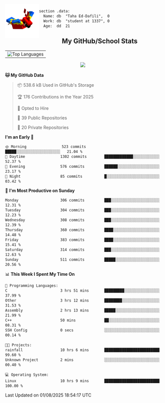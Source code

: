 <img src="parrot_fly_flipped.gif" align="left" height="110">


```assembly
section .data:
  Name: db  "Taha Ed-Dafili",  0
  Work: db  "student at 1337", 0
  Age:  dd  21
```


<div align="center">
  <h2>My GitHub/School Stats</h2>
</div>
<table align="center">
  <tr>
    <td align="center"><img width="450" src="https://github-readme-stats.vercel.app/api/top-langs/?username=0rayn&layout=compact&theme=github_dark&hide=html,makefile,css&exclude_repo=Yona2.0,Nand2Tetris&hide_border=true&langs_count=6" alt="Top Languages" /></td>
<!--     <td align="center"><img src="https://github-readme-streak-stats.herokuapp.com?user=0rayn&theme=github-dark-blue&hide_border=true&border_radius=5" alt="GitHub Streak" /></td>
  </tr> -->
</table>
 <p align="center">
  <a href="https://github.com/0rayn">
    <img src="https://komarev.com/ghpvc/?username=0rayn&color=blue&style=flat)" />
  </a>
</p>

<!--START_SECTION:waka-->
**🐱 My GitHub Data** 

> 📦 538.6 kB Used in GitHub's Storage 
 > 
> 🏆 176 Contributions in the Year 2025
 > 
> 💼 Opted to Hire
 > 
> 📜 39 Public Repositories 
 > 
> 🔑 20 Private Repositories 
 > 
**I'm an Early 🐤** 

```text
🌞 Morning                523 commits         █████░░░░░░░░░░░░░░░░░░░░   21.04 % 
🌆 Daytime                1302 commits        █████████████░░░░░░░░░░░░   52.37 % 
🌃 Evening                576 commits         ██████░░░░░░░░░░░░░░░░░░░   23.17 % 
🌙 Night                  85 commits          █░░░░░░░░░░░░░░░░░░░░░░░░   03.42 % 
```
📅 **I'm Most Productive on Sunday** 

```text
Monday                   306 commits         ███░░░░░░░░░░░░░░░░░░░░░░   12.31 % 
Tuesday                  304 commits         ███░░░░░░░░░░░░░░░░░░░░░░   12.23 % 
Wednesday                308 commits         ███░░░░░░░░░░░░░░░░░░░░░░   12.39 % 
Thursday                 360 commits         ████░░░░░░░░░░░░░░░░░░░░░   14.48 % 
Friday                   383 commits         ████░░░░░░░░░░░░░░░░░░░░░   15.41 % 
Saturday                 314 commits         ███░░░░░░░░░░░░░░░░░░░░░░   12.63 % 
Sunday                   511 commits         █████░░░░░░░░░░░░░░░░░░░░   20.56 % 
```


📊 **This Week I Spent My Time On** 

```text
💬 Programming Languages: 
C                        3 hrs 51 mins       █████████░░░░░░░░░░░░░░░░   37.99 % 
Other                    3 hrs 12 mins       ████████░░░░░░░░░░░░░░░░░   31.53 % 
Assembly                 2 hrs 13 mins       █████░░░░░░░░░░░░░░░░░░░░   21.99 % 
C++                      50 mins             ██░░░░░░░░░░░░░░░░░░░░░░░   08.31 % 
SSH Config               0 secs              ░░░░░░░░░░░░░░░░░░░░░░░░░   00.14 % 

🐱‍💻 Projects: 
rainfall                 10 hrs 6 mins       █████████████████████████   99.60 % 
Unknown Project          2 mins              ░░░░░░░░░░░░░░░░░░░░░░░░░   00.40 % 

💻 Operating System: 
Linux                    10 hrs 9 mins       █████████████████████████   100.00 % 
```


 Last Updated on 01/08/2025 18:54:17 UTC
<!--END_SECTION:waka-->
